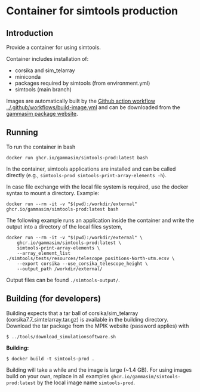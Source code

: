 # Container for simtools production

## Introduction

Provide a container for using simtools.

Container includes installation of:

- corsika and sim\_telarray
- miniconda
- packages required by simtools (from environment.yml)
- simtools (main branch)

Images are automatically built by the [Github action workflow ../.github/workflows/build-image.yml](../.github/workflows/build-image.yml) and can be downloaded from the [gammasim package website](https://github.com/gammasim/containers/pkgs/container/simtools-prod).

## Running

To run the container in bash 
```
docker run ghcr.io/gammasim/simtools-prod:latest bash
```
In the container, simtools applications are installed and can be called directly (e.g., `simtools-prod simtools-print-array-elements -h`).

In case file exchange with the local file system is required, use the docker syntax to mount a directory. Example:
```
docker run --rm -it -v "$(pwd):/workdir/external" ghcr.io/gammasim/simtools-prod:latest bash
```

The following example runs an application inside the container and write the output into a directory of the local files system, 
```
docker run --rm -it -v "$(pwd):/workdir/external" \
    ghcr.io/gammasim/simtools-prod:latest \
    simtools-print-array-elements \
    --array_element_list ./simtools/tests/resources/telescope_positions-North-utm.ecsv \
    --export corsika --use_corsika_telescope_height \
    --output_path /workdir/external/
```

Output files can be found `./simtools-output/`.

## Building (for developers)

Building expects that a tar ball of corsika/sim\_telarray (corsika7.7\_simtelarray.tar.gz) is available in the building directory.
Download the tar package from the MPIK website (password applies) with

```
$ ../tools/download_simulationsoftware.sh
```

**Building:**

```
$ docker build -t simtools-prod .
```

Building will take a while and the image is large (~1.4 GB). For using images build on your own, replace in all examples `ghcr.io/gammasim/simtools-prod:latest` by the local image name `simtools-prod`.
